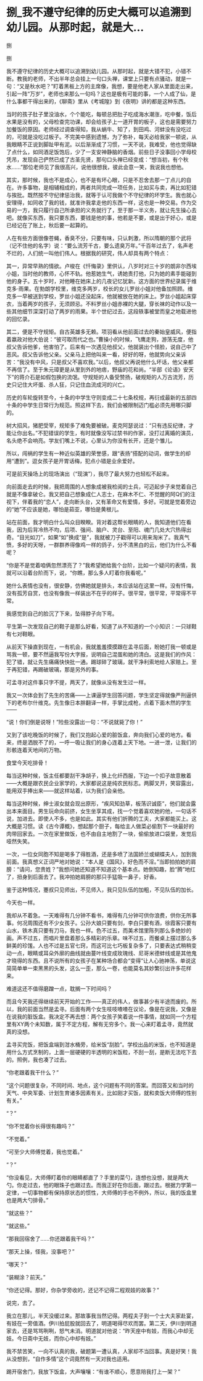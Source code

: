 # 捌_我不遵守纪律的历史大概可以追溯到幼儿园。从那时起，就是大...

捌

捌

我不遵守纪律的历史大概可以追溯到幼儿园。从那时起，就是大错不犯，小错不断。教我的老师，不出半年总会挂上一句口头禅，课堂上只要有点骚动，就是一句：“又是秋水吧？”盯着黑板上方的主席像，我想，要是他老人家从里面走出来，引起一阵“万岁”，老师也来那么一句吗？这也是极有可能的事，一个人成了仙，是什么事都干得出来的，《聊斋》里从《考城隍》到《夜明》讲的都是这种东西。

当时的孩子肚子里没油水，个个能吃，每顿总把肚子吃成海水潮涨，吃中餐，饭后水果是没有的，父母检查完功课，却会给孩子上一道开胃的板子，这也是需要努力加餐饭的原因。老师经过调查得知，我从蜗牛、知了，到田鸡、河蚌没有没吃过的，可就是没吃过板子。不完美中感到遗憾，为了弥补，每天必给我家一顿说，从我眼睛不正说到脚趾甲有泥。以后渐渐成了习惯，一天不说，我难受，他也觉得缺了点什么，如同酒足饭饱后，少了一支安神静脑的香烟。前些日子没事回小学母校凭吊，发现自己俨然已成了古圣先贤，那句口头禅已经变成：“想当初，有个秋水……”那位老师见了我很高兴，说他很想我，彼此会意一笑，我说我也想他。

其实，那时候，我也不是成心，也不是有坏心眼，只是不忍舍去那一丁点儿的自在。许多事物，是相辅相成的，两者共同完成一项任务，比如买与卖，再比如犯错与挨批。既然按不守纪律惩治我，就等于认可我做个不守纪律的坏学生。我也就心安理得，如同收了我的钱，就准许我拿走他的东西一样，这也是一种交易。作为交易的一方，我只履行自己所承担的义务就行了，至于那一半义务，就让先生操心去吧。就像买东西，我只要东西，要钱是他的事，他若是不要，或是出于好心，或是已经记在了账上，秋后要一起算的。

人在有些方面很像苍蝇，香臭不分，只要有味，只认刺激，所以隋朝的那个武将（记不住他的名字）说：“要么流芳千古，要么遗臭万年。”千百年过去了，名声老不烂的，人们统一叫他们伟人。根据我的研究，伟人却具有两个特点：

其一，异常早熟的情欲。卢梭在《忏悔录》里供认，八岁时对三十岁的朗非尔西埃小姐，当时他的教师，心怀不轨。他惹她生气，诱她责打他，只为她的素手能碰到他的身子。五十岁时，对他睡在她床上的几夜记忆犹新。这方面的世界纪录属于维克多·雨果。在勃朗学校里，维克多两岁，校长的女儿罗丝小姐对他备加照顾。维克多一早被送到学校，罗丝小姐还没起床，他就被放在她的床上。罗丝小姐起床穿衣，当着两岁的孩子，无须顾忌。不料罗丝小姐赤裸的大腿，穿长袜的动作以及一些其他细节深深打动了两岁的雨果。半个世纪过去，这段轶事被堂而皇之地载进他的回忆录。

其二，便是不守规矩。自古英雄多无赖。项羽看从他前面过去的秦始皇威风，便指着嬴政对他大伯说：“彼可取而代之也。”曹操小的时候，飞鹰走狗，游荡无度，他叔父告诉他爹，他害怕了。后来有一次遇见他叔父，他就装出个怪脸，说自己中了恶风。叔父告诉他父亲。父亲马上把他叫来一看，好好的呀，他就势向父亲诉苦：“我没有中风，只是叔父不喜欢我。”以后，他叔父再说他什么坏话，他父亲都不再信了。至于朱元璋更是从里到外的地痞，野庙的花和尚。“半部《论语》安天下”的蒋介石是如假包换的流氓。守规矩的人备受赞扬，破规矩的人万古流芳，历史只记住大坏蛋、杀人狂，只记住血流成河的兴亡。

历史的车轮旋转至今，十条的中学生守则变成二十七条校规，再衍成最新的五部四十条的中学生日常行为规范。照这样下去，我们会被限制迈门槛必须先用哪只脚的。

树大招风，猪肥受宰，规矩多了难免要被破。麦克阿瑟说过：“只有违反纪律，才能让你出名。”不犯错误的学生，有时就像没写过禁书的作家，没打过离婚的演员，名头绝不会响亮。学友们嘴上不说，心里认为你没有长开，还是个雏儿。

所以，闯祸的学生有一种近似英雄的荣誉感，跟“表扬”搭配的动词，做学生的却用“遭到”。逗女孩子是开胃话梅，犯点小错是业余爱好。

可是前天操场上的现场演出（“现演”），我尽了最大努力也轻松不起来。

向前面走去的时候，我把周围的人想象成被我检阅的士兵，可迈起步子来觉着自己就是不像拿破仑。我又把自己想象成仁人志士，在麻木不仁、不觉醒的阿Q们的注视下，伴着我的“恋人”，走向断头台，又有革命又有爱情，多好。可就是觉着旁边的“她”不应该是她，哪怕是茹亚，哪怕是黄根儿。

站在前面，我才明白什么叫众目睽睽。背对着这帮长眼睛的人，我知道他们在看我，因为后背冷热不均，后项、强间、脑户、灵台、至阳、魂门几处大穴热得出奇。“目光如刀”，如果“如”换成“是”，我就被刀子戳得可以用来淘米了。我真气愤，多好的天呀，一群群养得像鸡一样的鸽子，分不清黑白的云，他们为什么不看呢？

“你是不是觉着咱俩忽然漂亮了？”我希望她给我个台阶，比如一个疑问的表情，我就可以沿着台阶而下，说，“你瞧，那么多人盯着你我看呢。”

她什么表情也没有，很安静，仿佛她就是排头，本应该站在这里一样。没有忏悔，没有孤芳自赏，也没有像我一样装出不在乎的样子。很平常，很平常，平常得不平常。

我感觉到自己的脸沉了下来，坠得脖子向下弯。

平生第一次发现自己的鞋子是那么好看，知道了从不知道的一个小知识：一只球鞋有七对鞋眼。

从前天下操直到现在，一有机会，我就羞羞摸摸跟在孟寻后面，盼她打我一顿或是骂我一顿，要不然逼我写份大字报，说明自己混蛋和她的清白。这是我们的作风：犯了错，就让先生痛痛快快批一通。踢球碎了玻璃，就干净利索地给人家赔上。至于再犯错，再踢破玻璃，那是另外的事。

可孟寻对这件事只字不提，两天了，就像从没有发生过一样。

我又一次体会到了先生的苦痛——上课逼学生回答问题，学生坚定得就像严刑逼供下的老布尔什维克。先生像日本胖翻译一样，手掌比成枪，点着下面木然的学生——

“说！你们倒是说呀！”险些没露出一句：“不说就毙了你！”

又到了该吃晚饭的时候了，我们又抱起心爱的脏饭盒，奔向我们心爱的地方。看来，终是洒脱不了的，一呼一吸让我们的身心连着上天下地。一进一泄，让我们的形骸连着天地间的万物。

食堂今天吃排骨！

每当这种时候，饭主任都要刮干净胡子，换上化纤西服，下边一个扣子故意散着——大概是跟农民企业家学的，大家都说这是纯农民标志。两脚叉开，笑容露出，能用双手捧出来——就这样站着，以为我们会亲他。

每当这种时候，绅士淑女就会现出原形，“疾风知劲草，板荡识诚臣”，他们就会露出本来面目。男生玩命向前挤，女生坐享其成，找一个觉着喜欢她的他，一句话不说，加进去。即使人不多，也是如此。其实有他们折腾的工夫，大家都能买上。这大概是习惯。读《古今谭概》，想起那个厨子，每给主人做菜必偷割下一块最好的肉带回家去。一次在家里做饭，也不由自主地割了一块，偷偷放进口袋里，发觉后哑然失笑。

一次，一位女同胞不知是喝多了得胜酒，还是多喷了法国娇兰或蝴蝶夫人，加到我前面。我真想义正词严地对她说：“本人是《国风》，好色而不淫。”当即拍拍她的肩膀：“请问，您贵姓？”我想问她还知道不知道这个基本点。她倒知趣，脸“腾”地红了，扭身到后面去了。我冲拍她肩膀的那只手猛吸一鼻子，好香。

鉴于这种情况，蹇叔只见师出，不见师入，我只见队伍的加粗，不见队伍的加长。

今天也一样。

我却从不着急。一天难得有几分钟不看书，难得有几分钟可供你浪费，供你无所事事。何况周围还有不少女孩子。公孙大娘只要有剑，李白只要有酒，徐霞客只要有山水，铁木真只要有刀马，我也一样。色不过五，而美术馆里陈列那么多绝妙的画。声不过五，而唱片里盘着那么多精彩的乐章。味不过五，而餐桌上摆过那么多鲜美的珍馐。人也不过是五官七窍，而这可比七巧板复杂多了，只要表达式稍稍变动一点，眼睛或耳朵外廓的曲线就由蔓叶线变成玫瑰线、尼哥米德蚌线或是其他鬼才晓得的东西。且不说所有的女孩子在某种场合都会“变得”让人心驰神荡，单说这简简单单一束黑黑的头发，这么一歪，那么一卷，也能莫名其妙繁衍出许多花样来。

难道这还不值得磨蹭一点，耽搁一下时间吗？

而且今天我还得继续前天开始的工作——真正的伟人，做事甚少有半途而废的。所以，我的前面当然是孟寻。后面有两个女生吱吱喳喳在议论，像是在说我，又像是在说我的脏饭盒。我决定不再去想：两个女孩子笑着说一件事情，就如同一个方程里有XY两个未知数，属于不定方程，解有无穷多个。我一心来盯着孟寻，竟然就真的没想。

孟寻买完饭，把饭盒端到泔水桶旁，给米饭“刮脸”。学校出品的米饭，也不知道是用什么方式烹制的，上面一层硬硬的半透明的米饭粒，不刮一刮，是断无法吃下去的。照例，我也凑了过去。

“你老跟着我干什么？”

“这个问题很复杂，不同时间、地点，这个问题有不同的答案。而回答又和当时的天气、中央军委、计划生育诸多因素有关。比如刚才买饭，就和卖饭大师傅的性别有关。”

“？”

“你不觉着你长得很有趣吗？”

“不觉着。”

“可至少大师傅觉着，我也觉着。”

“？”

“你没看见，大师傅盯着你的眼睛都直了？手里的菜勺，连想也没想，就是两大勺。你走过去，他的眼珠子也跟过去。而我正好在你后面，跟过去。根据力学第一定律，一切事物都有保持原状态的惯性，大师傅的手也不例外，所以，我的饭盒里也是两大勺排骨。”

“就这些？”

“就这些。”

“那我回宿舍了……你还跟着我干吗？”

“那天上操，怪我，没事吧？”

“哪天？”

“装糊涂？前天。”

“你还记得。那好，你杂学旁收的，还记不记得二程观妓的故事？”

说完，去了。

我立在那儿，半天没缓过来。那故事我当然记得。两程夫子到一个士大夫家赴宴，有妓在一旁值酒。伊川拍屁股就回去了，明道喝得尽欢而罢。第二天，伊川到明道家去，还是骂骂咧咧，怒气未消。明道就对他说：“昨天座中有妓，而我心中却无妓。今日斋中无妓，而你心中却有妓。”

我不禁苦笑，一向不认真的我，破题第一遭认真，人家却不当回事。真是好笑！我从没想到，“自作多情”这个词竟然有一天对我也适用。

踢开宿舍门，我放下饭盒，大声嚷嚷：“有谁不顺心，愿意陪我打上一架？”